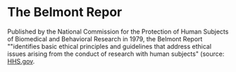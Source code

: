 # The Belmont Repor

Published by the National Commission for the Protection of Human Subjects of Biomedical and Behavioral Research in 1979, the Belmont Report ""identifies basic ethical principles and guidelines that address ethical issues arising from the conduct of research with human subjects" (source: [HHS.gov](https://www.hhs.gov/ohrp/regulations-and-policy/belmont-report/index.html).
